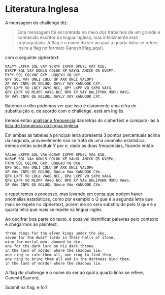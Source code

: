 # Literatura Inglesa
A mensagem do challenge diz:
>Esta mensagem foi encontrada no meio dos trabalhos de um grande e conhecido escritor da língua inglesa, mas infelizmente está criptografada. A flag é o nome do ser ao qual a quarta linha se refere. Insira a flag no formato Ganesh{flag_aqui}.

com o seguinte ciphertext:
```
VALYY LXPFK SQL VAY YCRYP IXPFK BPUYL VAY KIE,
KYRYP SQL VAY UONLS CQLUK XP VAYXL ANCCK QS KVQPY,
PXPY SQL GQLVNC GYP, UQQGYU VQ UXY,
QPY SQL VAY UNLI CQLU QP AXK UNLI VALQPY
XP VAY CNPU QS GQLUQL OAYLY VAY KANUQOK CXY.
QPY LXPF VQ LBCY VAYG NCC, QPY LXPF VQ SXPU VAYG,
QPY LXPF VQ MLXPF VAYG NCC NPU XP VAY UNLIPYKK MXPU VAYG.
XP VAY CNPU QS GQLUQL OAYLY VAY KANUQOK CXY.
```
Batendo o olho podemos ver que isso é claramente uma cifra de substituição e, de acordo com o challenge, está em inglês.

Iremos então [analisar a frequencia](https://www.dcode.fr/frequency-analysis) das letras do ciphertext e compara-las à [lista de frequencia da lingua inglesa](https://pt.wikipedia.org/wiki/Frequ%C3%AAncia_de_letras#Frequ.C3.AAncias_relativas_das_letras_na_l.C3.ADngua_inglesa).

Em ambas as tabelas a principal letra apresenta 3 pontos percentuais acima da segunda, provavelmente não se trata de uma anomalia estatistica, iremos então substituir Y por e, dado as duas frequencias, ficando então:
```
VALee LXPFK SQL VAe eCReP IXPFK BPUeL VAe KIE,
KeReP SQL VAe UONLS CQLUK XP VAeXL ANCCK QS KVQPe,
PXPe SQL GQLVNC GeP, UQQGeU VQ UXe,
QPe SQL VAe UNLI CQLU QP AXK UNLI VALQPe
XP VAe CNPU QS GQLUQL OAeLe VAe KANUQOK CXe.
QPe LXPF VQ LBCe VAeG NCC, QPe LXPF VQ SXPU VAeG,
QPe LXPF VQ MLXPF VAeG NCC NPU XP VAe UNLIPeKK MXPU VAeG.
XP VAe CNPU QS GQLUQL OAeLe VAe KANUQOK CXe.
```
e repetiremos o processo, mas levando em conta que podem haver anomalias estatísticas, como por exemplo o Q que é a segunda letra que mais se repete no ciphertext, porem ele só sera substituido pelo O que é a quarta letra que mais se repete na lingua ingles.

Ao decifrar boa parte do texto, é possivel identificar palavras pelo contexto e chegarmos ao plaintext:
```
three rings for the elven kings under the sky,
seven for the dwarf lords in their halls of stone,
nine for mortal men, doomed to die,
one for the dark lord on his dark throne
in the land of mordor where the shadows lie.
one ring to rule them all, one ring to find them,
one ring to bring them all and in the darkness bind them.
in the land of mordor where the shadows lie.
```
A flag do challenge é o nome do ser ao qual a quarta linha se refere, Ganesh{Sauron}.

Submit na flag, e foi!